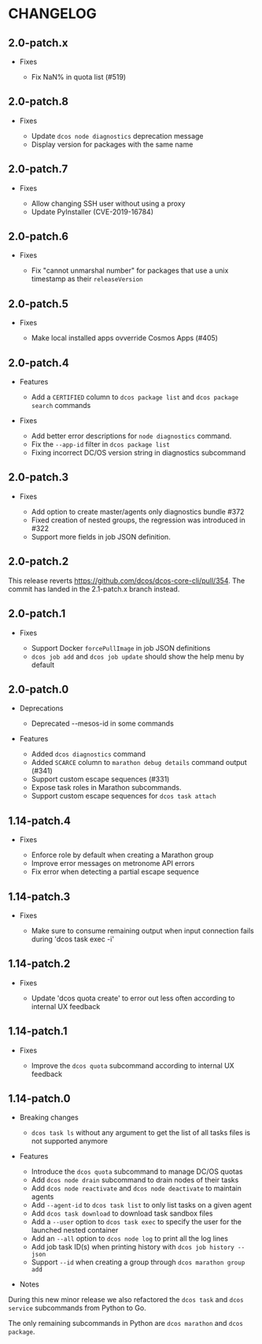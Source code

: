 # CHANGELOG

## 2.0-patch.x

* Fixes

  * Fix NaN% in quota list (#519)

## 2.0-patch.8

* Fixes

    * Update `dcos node diagnostics` deprecation message
    * Display version for packages with the same name

## 2.0-patch.7

* Fixes

    * Allow changing SSH user without using a proxy
    * Update PyInstaller (CVE-2019-16784)

## 2.0-patch.6

* Fixes

    * Fix "cannot unmarshal number" for packages that use a unix timestamp as their `releaseVersion`

## 2.0-patch.5

* Fixes

  * Make local installed apps ovverride Cosmos Apps (#405)

## 2.0-patch.4

* Features

  * Add a `CERTIFIED` column to `dcos package list` and `dcos package search` commands

* Fixes

  * Add better error descriptions for `node diagnostics` command.
  * Fix the `--app-id` filter in `dcos package list`
  * Fixing incorrect DC/OS version string in diagnostics subcommand

## 2.0-patch.3

* Fixes

  * Add option to create master/agents only diagnostics bundle #372
  * Fixed creation of nested groups, the regression was introduced in #322
  * Support more fields in job JSON definition.

## 2.0-patch.2

This release reverts https://github.com/dcos/dcos-core-cli/pull/354.
The commit has landed in the 2.1-patch.x branch instead.

## 2.0-patch.1

* Fixes

  * Support Docker `forcePullImage` in job JSON definitions
  * `dcos job add` and `dcos job update` should show the help menu by default

## 2.0-patch.0

* Deprecations

  * Deprecated --mesos-id in some commands

* Features

  * Added `dcos diagnostics` command
  * Added `SCARCE` column to `marathon debug details` command output (#341)
  * Support custom escape sequences (#331)
  * Expose task roles in Marathon subcommands.
  * Support custom escape sequences for `dcos task attach`

## 1.14-patch.4

* Fixes

  * Enforce role by default when creating a Marathon group
  * Improve error messages on metronome API errors
  * Fix error when detecting a partial escape sequence

## 1.14-patch.3

* Fixes

  * Make sure to consume remaining output when input connection fails during 'dcos task exec -i'

## 1.14-patch.2

* Fixes

  * Update 'dcos quota create' to error out less often according to internal UX feedback

## 1.14-patch.1

* Fixes

  * Improve the `dcos quota` subcommand according to internal UX feedback

## 1.14-patch.0

* Breaking changes

  * `dcos task ls` without any argument to get the list of all tasks files is not supported anymore

* Features

  * Introduce the `dcos quota` subcommand to manage DC/OS quotas
  * Add `dcos node drain` subcommand to drain nodes of their tasks
  * Add `dcos node reactivate` and `dcos node deactivate` to maintain agents
  * Add `--agent-id` to `dcos task list` to only list tasks on a given agent
  * Add `dcos task download` to download task sandbox files
  * Add a `--user` option to `dcos task exec` to specify the user for the launched nested container
  * Add an `--all` option to `dcos node log` to print all the log lines
  * Add job task ID(s) when printing history with `dcos job history --json`
  * Support `--id` when creating a group through `dcos marathon group add`

* Notes

During this new minor release we also refactored the `dcos task` and `dcos service` subcommands from Python to Go.

The only remaining subcommands in Python are `dcos marathon` and `dcos package`.
